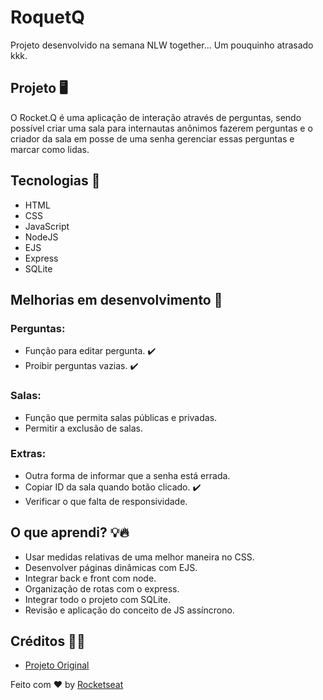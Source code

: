 # RoquetQ

Projeto desenvolvido na semana NLW together... Um pouquinho atrasado kkk.

## Projeto 🖥️

O Rocket.Q é uma aplicação de interação através de perguntas, sendo possível criar uma sala para internautas anônimos fazerem perguntas e o criador da sala em posse de uma senha gerenciar essas perguntas e marcar como lidas.

## Tecnologias 🚀

- HTML
- CSS
- JavaScript
- NodeJS
- EJS
- Express
- SQLite

## Melhorias em desenvolvimento 📑

### Perguntas:
- Função para editar pergunta. ✔️
- Proibir perguntas vazias. ✔️

### Salas:
- Função que permita salas públicas e privadas.
- Permitir a exclusão de salas.

### Extras:
- Outra forma de informar que a senha está errada.
- Copiar ID da sala quando botão clicado. ✔️
- Verificar o que falta de responsividade.

## O que aprendi? 💡🔥

- Usar medidas relativas de uma melhor maneira no CSS.
- Desenvolver páginas dinâmicas com EJS.
- Integrar back e front com node.
- Organização de rotas com o express.
- Integrar todo o projeto com SQLite.
- Revisão e aplicação do conceito de JS assíncrono.

## Créditos 💪🖤

- [Projeto Original](https://github.com/rocketseat-education/nlw-06-discover)


Feito com ♥ by [Rocketseat](https://www.rocketseat.com.br/)
